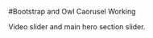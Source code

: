 #Bootstrap and Owl Caorusel Working 

Video slider and main hero section slider.

<blockquote class="imgur-embed-pub" lang="en" data-id="a/bTlyUfM"><a href="//imgur.com/a/bTlyUfM"></a></blockquote><script async src="//s.imgur.com/min/embed.js" charset="utf-8"></script>
